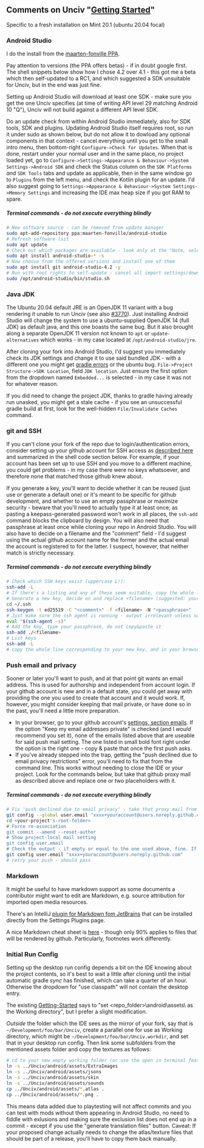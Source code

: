 ## Comments on Unciv "[Getting Started](https://github.com/yairm210/Unciv/wiki/Getting-Started)"
Specific to a fresh installation on Mint 20.1 (ubuntu 20.04 focal)

### Android Studio
I do the install from the [maarten-fonville PPA](http://ppa.launchpad.net/maarten-fonville/android-studio).

Pay attention to versions (the PPA offers betas) - if in doubt google first. The shell snippets below show how I chose 4.2 over 4.1 - this got me a beta which then self-updated to a RC1, and which suggested a SDK unsuitable for Unciv, but in the end was just fine.

Setting up Android Studio will download at least one SDK - make sure you get the one Unciv specifies (at time of writing API level 29 matching Android 10 "Q"), Unciv will not build against a different API level SDK.

Do an update check from within Android Studio immediately, also for SDK tools, SDK and plugins. Updating Android Studio itself requires root, so run it under sudo as shown below, but do not allow it to dowload any optional components in that context - cancel everything until you get to the small intro menu, then bottom-right `Configure->Check for Updates`. When that is done, restart under your normal user and in the same place, no project loaded yet, go to `Configure->Settings->Appearance & Behaviour->System Settings->Android SDK` and check the Status column on the `SDK Platforms` *and* `SDK Tools` tabs and update as applicable, then in the same window go to `Plugins` from the left menu, and check the Kotlin plugin for an update. I'd also suggest going to `Settings->Appearance & Behaviour->System Settings->Memory Settings` and increasing the IDE max heap size if you got RAM to spare.

##### Terminal commands - *do not execute everything blindly*
```bash
# New software source - can be removed from update manager
sudo apt-add-repository ppa:maarten-fonville/android-studio
# Refresh software lsit
sudo apt update
# Check out which packages are available - look only at the "Note, selecting" lines (or just below those whether one is already installed)
sudo apt install android-studio-* -s
# Now choose from the offered versions and install one of them
sudo apt install git android-studio-4.2 -y
# Run with root rights to self-update - cancel all import settings/download SDK/etc and quit immediately after
sudo /opt/android-studio/bin/studio.sh
```

### Java JDK
The Ubuntu 20.04 default JRE is an OpenJDK 11 variant with a bug rendering it unable to run Unciv (see also [#3770](https://github.com/yairm210/Unciv/issues/3770)). Just installing Android Studio will change the system to use a ubuntu-supplied OpenJDK 14 (full JDK) as default java, and this one boasts the same bug. But it also brought along a separate OpenJDK 11 version not known to `apt` or `update-alternatives` which works - in my case located at `/opt/android-studio/jre`.

After cloning your fork into Android Studio, I'd suggest you immediately check its JDK settings and change it to use said bundled JDK - with a different one you might get [gradle errors](https://duckduckgo.com/?q="org.codehaus.groovy.control.MultipleCompilationErrorsException") or the ubuntu bug. `File->Project Structure->SDK Location`, field `JDK location`. Just ensure the first option from the dropdown named `Embedded...` is selected - in my case it was not for whatever reason.

If you did need to change the project JDK, thanks to gradle having already run unasked, you might get a stale cache - if you see an unsuccessful gradle build at first, look for the well-hidden `File/Invalidate Caches` command.

### git and SSH
If you can't clone your fork of the repo due to login/authentication errors, consider setting up your github account for SSH access as [described here](https://docs.github.com/en/github/authenticating-to-github/connecting-to-github-with-ssh) and summarized in the shell code section below. For example, if your account has been set up to use SSH and you move to a different machine, you could get problems - in my case there were no keys whatsoever, and therefore none that matched those github knew about.

If you generate a key, you'll want to decide whether it can be reused (just use or generate a default one) or it's meant to be specific for github development, and whether to use an empty passphrase or maximize security - beware that you'll need to actually type it at least once; as pasting a keepass-generated password won't work in all places, the `ssh-add` command blocks the clipboard by design. You will also need that passphrase at least once while cloning your repo in Android Studio. You will also have to decide on a filename and the "comment" field - I'd suggest using the actual github account name for the former and the actual email the account is registered to for the latter. I suspect, however, that neither match is strictly necessary.

##### Terminal commands - *do not execute everything blindly*
```bash
# Check which SSH keys exist (uppercase L!):
ssh-add -L
# If there's a listing and any of these seem suitable, copy the whole line into the clipboard and use it to register the key at github - see below.
# Generate a new key, decide on and replace <filename> (suggested: your github name), <comment> (suggested: your github email) and <passphrase> (your choice) as needed:
cd ~/.ssh
ssh-keygen -t ed25519 -C "<comment>" -f <filename> -N "<passphrase>"
# Just make sure the ssh agent is running - output irrelevant unless some scary errors
eval "$(ssh-agent -s)"
# Add the key, type your passphrase, do not copy&paste it
ssh-add ./<filename>
# List keys
ssh-add -L
# copy the whole line corresponding to your new key, and in your browser go to yout github profile settings, "SSH and GPG keys" section, add new and paste that line. Done!
```

### Push email and privacy
Sooner or later you'll want to push, and at that point git wants an email address. This is used for authorship and independent from account login. If your github account is new and in a default state, you could get away with providing the one you used to create that account and it would work. If, however, you might consider keeping that mail private, or have done so in the past, you'll need a little more preparation.

* In your browser, go to your github account's [settings, section emails](https://github.com/settings/emails#toggle_visibility). If the option "Keep my email addresses private" is checked (and I *would* recommend you set it), none of the emails listed above that are useable for said push mail setting. The one listed in small bold font right under the option is the right one - copy & paste that once the first push asks.
* If you've already stepped into the trap, getting the "push declined due to email privacy restrictions" error, you'll need to fix that from the command line. This works without needing to close the IDE or your project. Look for the commands below, but take that github proxy mail as described above and replace one or two placeholders with it.

##### Terminal commands - *do not execute everything blindly*
```bash
# Fix 'push declined due to email privacy' - take that proxy mail from your github account settings:
git config --global user.email "xxxx+youraccount@users.noreply.github.com"
cd <your-project's-root-folder>
# Force re-association
git commit --amend --reset-author
# Show project-local mail setting
git config user.email
# Check the output - if empty or equal to the one used above, fine. If it's the private one, overwrite as follows (note no --global):
git config user.email "xxxx+youraccount@users.noreply.github.com"
# retry your push - should pass
```

### Markdown
It might be useful to have markdown support as some documents a contributor might want to edit are Markdown, e.g. source attribution for imported open media resources.

There's an IntelliJ [plugin for Markdown fom JetBrains](https://plugins.jetbrains.com/plugin/7793-markdown) that can be installed directly from the Settings Plugins page.

A nice Markdown cheat sheet is [here](https://www.markdownguide.org/cheat-sheet) - though only 90% applies to files that will be rendered by github. Particularly, footnotes work differently.

### Initial Run Config
Setting up the desktop run config depends a bit on the IDE knowing about the project contents, so it's best to wait a little after cloning until the initial automatic gradle *sync* has finished, which can take a quarter of an hour. Otherwise the dropdown for "use classpath" will not contain the desktop entry.

The existing [Getting-Started](https://github.com/yairm210/Unciv/wiki/Getting-Started) says to "set <repo_folder>\android\assets\ as the Working directory", but I prefer a slight modification.

*Outside* the folder which the IDE sees as the mirror of your fork, say that is `~/Development/foo/bar/Unciv`, create a parallel one for use as Working directory, which might be `~/Development/foo/bar/Unciv.workdir`, and set that in your desktop run config. Then link some subfolders from the mentioned assets folder and copy the textures as follows:
```bash
# cd to your new empty working folder (or use the open in terminal feature of your file manager)
ln -s ../Unciv/android/assets/ExtraImages
ln -s ../Unciv/android/assets/jsons
ln -s ../Unciv/android/assets/skin
ln -s ../Unciv/android/assets/sounds
cp ../Unciv/android/assets/*.atlas .
cp ../Unciv/android/assets/*.png .
```
This means data added due to playtesting will not affect commits and you can test with mods without them appearing in Android Studio, no need to fiddle with exlusions and making sure the exclusion list does not end up in a commit - except if you use the "generate translation files" button. Caveat: If your proposed change actually needs to change the atlas/texture files that should be part of a release, you'll have to copy them back manually.
